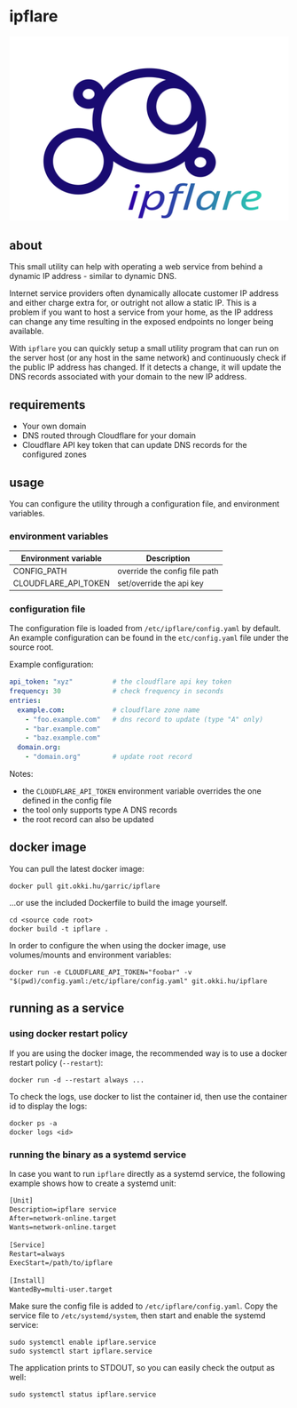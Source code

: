 # ipflare

![banner](etc/logo.svg)

## about

This small utility can help with operating a web service from behind a dynamic IP address - similar to dynamic DNS.

Internet service providers often dynamically allocate customer IP address and either charge extra for, or outright not allow a static IP. This is a problem if you want to host a service from your home, as the IP address can change any time resulting in the exposed endpoints no longer being available.

With `ipflare` you can quickly setup a small utility program that can run on the server host (or any host in the same network) and continuously check if the public IP address has changed. If it detects a change, it will update the DNS records associated with your domain to the new IP address.

## requirements

   * Your own domain
   * DNS routed through Cloudflare for your domain
   * Cloudflare API key token that can update DNS records for the configured zones

## usage

You can configure the utility through a configuration file, and environment variables.

### environment variables

| Environment variable | Description                   |
| -------------------- | ----------------------------- |
| CONFIG_PATH          | override the config file path |
| CLOUDFLARE_API_TOKEN | set/override the api key      |


### configuration file

The configuration file is loaded from `/etc/ipflare/config.yaml` by default.
An example configuration can be found in the `etc/config.yaml` file under the source root.

Example configuration:

```yaml
api_token: "xyz"          # the cloudflare api key token
frequency: 30             # check frequency in seconds
entries:
  example.com:            # cloudflare zone name
    - "foo.example.com"   # dns record to update (type "A" only)
    - "bar.example.com"
    - "baz.example.com"
  domain.org:
    - "domain.org"        # update root record
```

Notes:

   * the `CLOUDFLARE_API_TOKEN` environment variable overrides the one defined in the config file
   * the tool only supports type A DNS records
   * the root record can also be updated



## docker image

You can pull the latest docker image:

```
docker pull git.okki.hu/garric/ipflare
```

...or use the included Dockerfile to build the image yourself.

```
cd <source code root>
docker build -t ipflare .
```

In order to configure the when using the docker image, use volumes/mounts and environment variables:

```
docker run -e CLOUDFLARE_API_TOKEN="foobar" -v "$(pwd)/config.yaml:/etc/ipflare/config.yaml" git.okki.hu/ipflare
```

## running as a service

### using docker restart policy

If you are using the docker image, the recommended way is to use a docker restart policy (`--restart`):

```
docker run -d --restart always ...
```

To check the logs, use docker to list the container id, then use the container id to display the logs:

```
docker ps -a
docker logs <id>
```

### running the binary as a systemd service

In case you want to run `ipflare` directly as a systemd service, the following example shows how to create a systemd unit:

```
[Unit]
Description=ipflare service
After=network-online.target
Wants=network-online.target

[Service]
Restart=always
ExecStart=/path/to/ipflare

[Install]
WantedBy=multi-user.target

```
Make sure the config file is added to `/etc/ipflare/config.yaml`.
Copy the service file to `/etc/systemd/system`, then start and enable the systemd service:

```
sudo systemctl enable ipflare.service
sudo systemctl start ipflare.service
```

The application prints to STDOUT, so you can easily check the output as well:

```
sudo systemctl status ipflare.service
```


